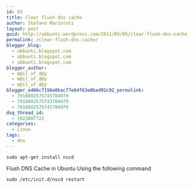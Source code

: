 ```yaml
---
id: 83
title: Clear flush dns cache
author: Stefano Marzorati
layout: post
guid: http://ubbunti.wordpress.com/2011/03/05/clear-flush-dns-cache
permalink: /clear-flush-dns-cache/
blogger_blog:
  - ubbunti.blogspot.com
  - ubbunti.blogspot.com
  - ubbunti.blogspot.com
blogger_author:
  - m@il_of_d@y
  - m@il_of_d@y
  - m@il_of_d@y
blogger_e466c7156e8bac77e64f63e8bad92c92_permalink:
  - 7918002575743704979
  - 7918002575743704979
  - 7918002575743704979
dsq_thread_id:
  - 1923007722
categories:
  - Linux
tags:
  - dns
---
```

`sudo apt-get install nscd`

Flush DNS Cache in Ubuntu Using the following command

`sudo /etc/init.d/nscd restart`